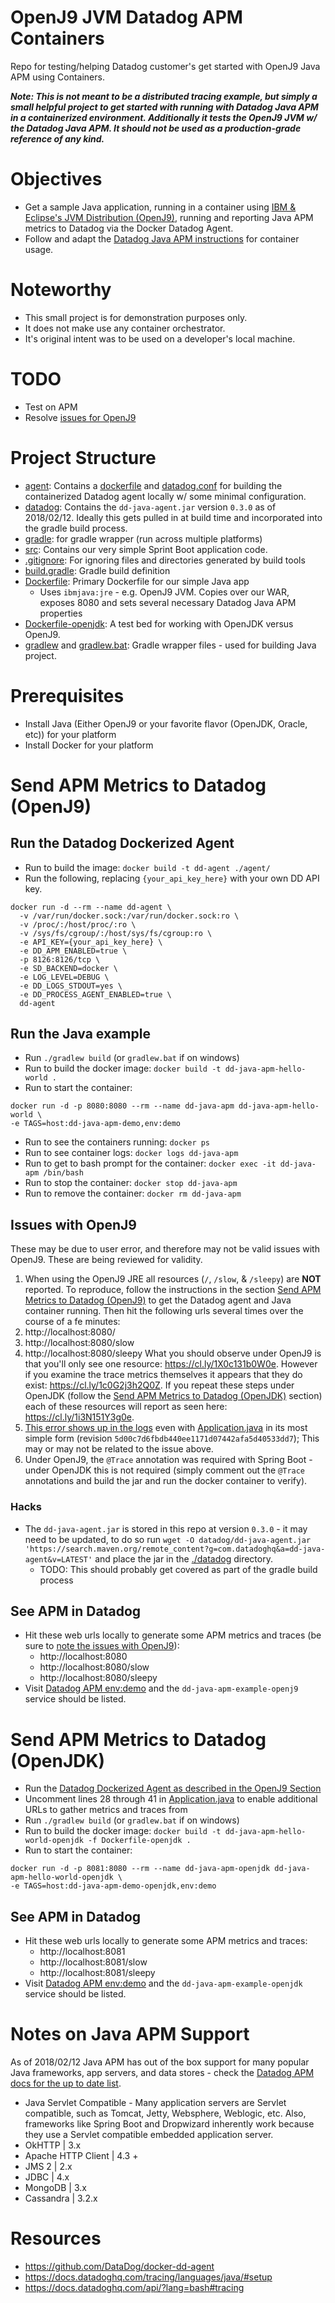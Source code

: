 # OpenJ9 JVM Datadog APM Containers
Repo for testing/helping Datadog customer's get started with OpenJ9 Java APM using Containers.

***Note: This is not meant to be a distributed tracing example, but simply a small helpful project to get started with running with Datadog Java APM in a containerized environment. Additionally it tests the OpenJ9 JVM w/ the Datadog Java APM. It should not be used as a production-grade reference of any kind.***

# Objectives
- Get a sample Java application, running in a container using [IBM & Eclipse's JVM Distribution (OpenJ9)](https://en.wikipedia.org/wiki/OpenJ9), running and reporting Java APM metrics to Datadog via the Docker Datadog Agent.
- Follow and adapt the [Datadog Java APM instructions](https://docs.datadoghq.com/tracing/languages/java/) for container usage.

# Noteworthy
- This small project is for demonstration purposes only.
- It does not make use any container orchestrator.
- It's original intent was to be used on a developer's local machine.

# TODO
- Test on APM
- Resolve [issues for OpenJ9](#issues-with-openj9)

# Project Structure
- [agent](./agent): Contains a [dockerfile](./agent/Dockerfile) and [datadog.conf](./agent/datadog.conf) for building the containerized Datadog agent locally w/ some minimal configuration.
- [datadog](./datadog): Contains the `dd-java-agent.jar` version `0.3.0` as of 2018/02/12. Ideally this gets pulled in at build time and incorporated into the gradle build process.
- [gradle](./gradle): for gradle wrapper (run across multiple platforms)
- [src](./src/main/java/hello): Contains our very simple Sprint Boot application code.
- [.gitignore](./.gitignore): For ignoring files and directories generated by build tools
- [build.gradle](./build.gralde): Gradle build definition
- [Dockerfile](./Dockerfile): Primary Dockerfile for our simple Java app
  - Uses `ibmjava:jre` - e.g. OpenJ9 JVM. Copies over our WAR, exposes 8080 and sets several necessary Datadog Java APM properties
- [Dockerfile-openjdk](./Dockerfile-openjdk): A test bed for working with OpenJDK versus OpenJ9.
- [gradlew](./gradlew) and [gradlew.bat](./gradlew.bat): Gradle wrapper files - used for building Java project.

# Prerequisites
- Install Java (Either OpenJ9 or your favorite flavor (OpenJDK, Oracle, etc)) for your platform
- Install Docker for your platform

# Send APM Metrics to Datadog (OpenJ9)
## Run the Datadog Dockerized Agent
- Run to build the image: `docker build -t dd-agent ./agent/`
- Run the following, replacing `{your_api_key_here}` with your own DD API key.
```
docker run -d --rm --name dd-agent \
  -v /var/run/docker.sock:/var/run/docker.sock:ro \
  -v /proc/:/host/proc/:ro \
  -v /sys/fs/cgroup/:/host/sys/fs/cgroup:ro \
  -e API_KEY={your_api_key_here} \
  -e DD_APM_ENABLED=true \
  -p 8126:8126/tcp \
  -e SD_BACKEND=docker \
  -e LOG_LEVEL=DEBUG \
  -e DD_LOGS_STDOUT=yes \
  -e DD_PROCESS_AGENT_ENABLED=true \
  dd-agent
```

## Run the Java example
- Run `./gradlew build` (or `gradlew.bat` if on windows)
- Run to build the docker image: `docker build -t dd-java-apm-hello-world .`
- Run to start the container:
```
docker run -d -p 8080:8080 --rm --name dd-java-apm dd-java-apm-hello-world \
-e TAGS=host:dd-java-apm-demo,env:demo
```
- Run to see the containers running: `docker ps`
- Run to see container logs: `docker logs dd-java-apm`
- Run to get to bash prompt for the container: `docker exec -it dd-java-apm /bin/bash`
- Run to stop the container: `docker stop dd-java-apm`
- Run to remove the container: `docker rm dd-java-apm`

## Issues with OpenJ9
These may be due to user error, and therefore may not be valid issues with OpenJ9. These are being reviewed for validity.

1. When using the OpenJ9 JRE all resources (`/`, `/slow`, & `/sleepy`) are **NOT** reported.
To reproduce, follow the instructions in the section [Send APM Metrics to Datadog (OpenJ9)](#send-apm-metrics-to-datadog-openj9) to get the Datadog agent and Java container running. Then hit the following urls several times over the course of a fe minutes:
  1. http://localhost:8080/
  1. http://localhost:8080/slow
  1. http://localhost:8080/sleepy
What you should observe under OpenJ9 is that you'll only see one resource: https://cl.ly/1X0c131b0W0e.
However if you examine the trace metrics themselves it appears that they do
exist: https://cl.ly/1c0G2j3h2Q0Z.
If you repeat these steps under OpenJDK (follow the [Send APM Metrics to Datadog (OpenJDK)](send-apm-metrics-to-datadog-openjdk) section) each of these resources will report as seen here: https://cl.ly/1i3N151Y3g0e.
1. [This error shows up in the logs](https://gist.github.com/ckelner/ffbd6182bdff27929715a0d85ac991b4) even with [Application.java](https://github.com/ckelner/OpenJ9-jvm-datadog-apm-containers/blob/5d00c7d6fbdb440ee1171d07442afa5d40533dd7/src/main/java/hello/Application.java) in its most simple form (revision `5d00c7d6fbdb440ee1171d07442afa5d40533dd7`); This may or may not be related to the issue above.
1. Under OpenJ9, the `@Trace` annotation was required with Spring Boot - under OpenJDK this is not required (simply comment out the `@Trace` annotations and build the jar and run the docker container to verify).

### Hacks
- The `dd-java-agent.jar` is stored in this repo at version `0.3.0` - it may need to be updated, to do so run `wget -O datadog/dd-java-agent.jar 'https://search.maven.org/remote_content?g=com.datadoghq&a=dd-java-agent&v=LATEST'` and place the jar in the [./datadog](./datadog) directory.
  - TODO: This should probably get covered as part of the gradle build process

## See APM in Datadog
- Hit these web urls locally to generate some APM metrics and traces (be sure to [note the issues with OpenJ9](#issues-with-openj9)):
  - http://localhost:8080
  - http://localhost:8080/slow
  - http://localhost:8080/sleepy
- Visit [Datadog APM env:demo](https://app.datadoghq.com/apm/services?env=demo) and the `dd-java-apm-example-openj9` service should be listed.

# Send APM Metrics to Datadog (OpenJDK)
- Run the [Datadog Dockerized Agent as described in the OpenJ9 Section](#run-the-datadog-dockerized-agent)
- Uncomment lines 28 through 41 in [Application.java](./src/main/java/hello/Application.java#L28-L41) to enable additional URLs to gather metrics and traces from
- Run `./gradlew build` (or `gradlew.bat` if on windows)
- Run to build the docker image: `docker build -t dd-java-apm-hello-world-openjdk -f Dockerfile-openjdk .`
- Run to start the container:
```
docker run -d -p 8081:8080 --rm --name dd-java-apm-openjdk dd-java-apm-hello-world-openjdk \
-e TAGS=host:dd-java-apm-demo-openjdk,env:demo
```

## See APM in Datadog
- Hit these web urls locally to generate some APM metrics and traces:
  - http://localhost:8081
  - http://localhost:8081/slow
  - http://localhost:8081/sleepy
- Visit [Datadog APM env:demo](https://app.datadoghq.com/apm/services?env=demo) and the `dd-java-apm-example-openjdk` service should be listed.

# Notes on Java APM Support
As of 2018/02/12 Java APM has out of the box support for many popular Java frameworks, app servers, and data stores - check the [Datadog APM docs for the up to date list](https://docs.datadoghq.com/tracing/languages/java/#integrations).
- Java Servlet Compatible - Many application servers are Servlet compatible, such as Tomcat, Jetty, Websphere, Weblogic, etc. Also, frameworks like Spring Boot and Dropwizard inherently work because they use a Servlet compatible embedded application server.
- OkHTTP | 3.x
- Apache HTTP Client | 4.3 +
- JMS 2 | 2.x
- JDBC | 4.x
- MongoDB | 3.x
- Cassandra | 3.2.x

# Resources
- https://github.com/DataDog/docker-dd-agent
- https://docs.datadoghq.com/tracing/languages/java/#setup
- https://docs.datadoghq.com/api/?lang=bash#tracing
